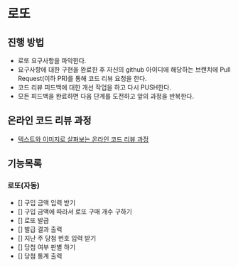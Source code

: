 # 로또
## 진행 방법
* 로또 요구사항을 파악한다.
* 요구사항에 대한 구현을 완료한 후 자신의 github 아이디에 해당하는 브랜치에 Pull Request(이하 PR)를 통해 코드 리뷰 요청을 한다.
* 코드 리뷰 피드백에 대한 개선 작업을 하고 다시 PUSH한다.
* 모든 피드백을 완료하면 다음 단계를 도전하고 앞의 과정을 반복한다.

## 온라인 코드 리뷰 과정
* [텍스트와 이미지로 살펴보는 온라인 코드 리뷰 과정](https://github.com/next-step/nextstep-docs/tree/master/codereview)

## 기능목록
### 로또(자동)
- [] 구입 금액 입력 받기
- [] 구입 금액에 따라서 로또 구매 개수 구하기
- [] 로또 발급
- [] 발급 결과 출력
- [] 지난 주 당첨 번호 입력 받기
- [] 당첨 여부 판별 하기
- [] 당첨 통계 출력
